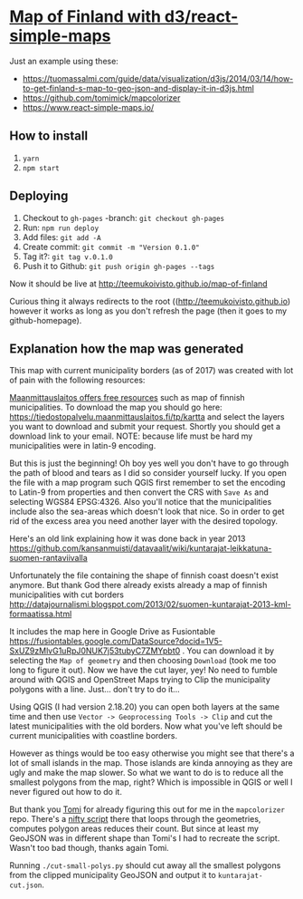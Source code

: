 # [Map of Finland with d3/react-simple-maps](http://teemukoivisto.github.io/map-of-finland)

Just an example using these:  
* https://tuomassalmi.com/guide/data/visualization/d3js/2014/03/14/how-to-get-finland-s-map-to-geo-json-and-display-it-in-d3js.html
* https://github.com/tomimick/mapcolorizer
* https://www.react-simple-maps.io/

## How to install

1) `yarn`
2) `npm start`

## Deploying

1) Checkout to `gh-pages` -branch: `git checkout gh-pages`
2) Run: `npm run deploy`
3) Add files: `git add -A`
4) Create commit: `git commit -m "Version 0.1.0"`
5) Tag it?: `git tag v.0.1.0`
6) Push it to Github: `git push origin gh-pages --tags`

Now it should be live at http://teemukoivisto.github.io/map-of-finland

Curious thing it always redirects to the root ((http://teemukoivisto.github.io) however it works as long as you don't refresh the page (then it goes to my github-homepage).

## Explanation how the map was generated

This map with current municipality borders (as of 2017) was created with lot of pain with the following resources:

[Maanmittauslaitos offers free resources](https://www.maanmittauslaitos.fi/asioi-verkossa/avoimien-aineistojen-tiedostopalvelu) such as map of finnish municipalities. To download the map you should go here: https://tiedostopalvelu.maanmittauslaitos.fi/tp/kartta and select the layers you want to download and submit your request. Shortly you should get a download link to your email. NOTE: because life must be hard my municipalities were in latin-9 encoding.

But this is just the beginning! Oh boy yes well you don't have to go through the path of blood and tears as I did so consider yourself lucky. If you open the file with a map program such QGIS first remember to set the encoding to Latin-9 from properties and then convert the CRS with `Save As` and selecting WGS84 EPSG:4326. Also you'll notice that the municipalities include also the sea-areas which doesn't look that nice. So in order to get rid of the excess area you need another layer with the desired topology.

Here's an old link explaining how it was done back in year 2013 https://github.com/kansanmuisti/datavaalit/wiki/kuntarajat-leikkatuna-suomen-rantaviivalla

Unfortunately the file containing the shape of finnish coast doesn't exist anymore. But thank God there already exists already a map of finnish municipalities with cut borders http://datajournalismi.blogspot.com/2013/02/suomen-kuntarajat-2013-kml-formaatissa.html

It includes the map here in Google Drive as Fusiontable https://fusiontables.google.com/DataSource?docid=1V5-SxUZ9zMlvG1uRpJ0NUK7j53tubyC7ZMYpbt0 . You can download it by selecting the `Map of geometry` and then choosing `Download` (took me too long to figure it out). Now we have the cut layer, yey! No need to fumble around with QGIS and OpenStreet Maps trying to Clip the municipality polygons with a line. Just... don't try to do it...

Using QGIS (I had version 2.18.20) you can open both layers at the same time and then use `Vector -> Geoprocessing Tools -> Clip` and cut the latest municipalities with the old borders. Now what you've left should be current municipalities with coastline borders.

However as things would be too easy otherwise you might see that there's a lot of small islands in the map. Those islands are kinda annoying as they are ugly and make the map slower. So what we want to do is to reduce all the smallest polygons from the map, right? Which is impossible in QGIS or well I never figured out how to do it.

But thank you [Tomi](https://github.com/tomimick) for already figuring this out for me in the `mapcolorizer` repo. There's a [nifty script](https://github.com/tomimick/mapcolorizer/blob/master/data-finland/data-raw/conv.py) there that loops through the geometries, computes polygon areas reduces their count. But since at least my GeoJSON was in different shape than Tomi's I had to recreate the script. Wasn't too bad though, thanks again Tomi.

Running `./cut-small-polys.py` should cut away all the smallest polygons from the clipped municipality GeoJSON and output it to `kuntarajat-cut.json`. 

